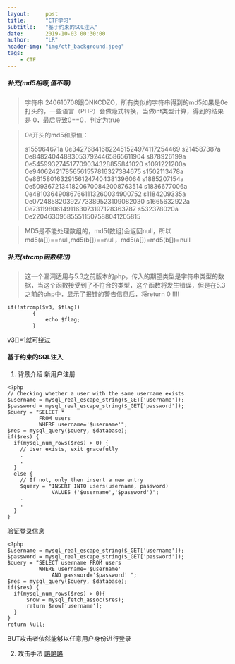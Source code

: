 ```yaml
---
layout:     post
title:      "CTF学习"
subtitle:   "基于约束的SQL注入"
date:       2019-10-03 00:30:00
author:     "LR"
header-img: "img/ctf_background.jpeg"
tags:
    - CTF
---
```



##### 补充(md5相等,值不等)
>字符串 240610708跟QNKCDZO，所有类似的字符串得到的md5如果是0e打头的，一些语言（PHP）会做隐式转换，当做int类型计算，得到的结果是 0，最后导致0==0，判定为true


>0e开头的md5和原值：
> 
>
>s155964671a    0e342768416822451524974117254469
>s214587387a    0e848240448830537924465865611904
>s878926199a    0e545993274517709034328855841020
>s1091221200a   0e940624217856561557816327384675
>s1502113478a   0e861580163291561247404381396064
>s1885207154a   0e509367213418206700842008763514
>s1836677006a   0e481036490867661113260034900752
>s1184209335a   0e072485820392773389523109082030
>s1665632922a   0e731198061491163073197128363787
>s532378020a    0e220463095855511507588041205815


>MD5是不能处理数组的，md5(数组)会返回null，所以md5(a[])==null,md5(b[])==null，md5(a[])=md5(b[])=null
##### 补充(strcmp函数绕过)
>这一个漏洞适用与5.3之前版本的php，传入的期望类型是字符串类型的数据，当这个函数接受到了不符合的类型，这个函数将发生错误，但是在5.3之前的php中，显示了报错的警告信息后，将return 0 !!!!
```
if(!strcmp($v3, $flag))
        {
            echo $flag;
        }
```
v3[]=1就可绕过
#### 基于约束的SQL注入
1. 背景介绍
新用户注册
```
<?php
// Checking whether a user with the same username exists
$username = mysql_real_escape_string($_GET['username']);
$password = mysql_real_escape_string($_GET['password']);
$query = "SELECT *
          FROM users
          WHERE username='$username'";
$res = mysql_query($query, $database);
if($res) {
  if(mysql_num_rows($res) > 0) {
    // User exists, exit gracefully
    .
    .
  }
  else {
    // If not, only then insert a new entry
    $query = "INSERT INTO users(username, password)
              VALUES ('$username','$password')";
    .
    .
  }
}
```
验证登录信息
```
<?php
$username = mysql_real_escape_string($_GET['username']);
$password = mysql_real_escape_string($_GET['password']);
$query = "SELECT username FROM users
          WHERE username='$username'
              AND password='$password' ";
$res = mysql_query($query, $database);
if($res) {
  if(mysql_num_rows($res) > 0){
      $row = mysql_fetch_assoc($res);
      return $row['username'];
  }
}
return Null;
```
BUT攻击者依然能够以任意用户身份进行登录


2. 攻击手法
[略略略](https://www.freebuf.com/articles/web/124537.html)
